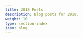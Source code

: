 ```yaml
---
title: 2018 Posts
description: Blog posts for 2018.
weight: 10
type: section-index
icon: blog
---
```

